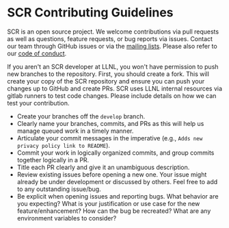 # SCR Contributing Guidelines

SCR is an open source project. We welcome contributions via pull requests as well as questions, feature requests, or bug reports via issues. Contact our team through GitHub issues or via the [mailing lists](https://computing.llnl.gov/projects/scalable-checkpoint-restart-for-mpi/contact). Please also refer to our [code of conduct](CODE_OF_CONDUCT.md).

If you aren't an SCR developer at LLNL, you won't have permission to push new branches to the repository. First, you should create a fork. This will create your copy of the SCR repository and ensure you can push your changes up to GitHub and create PRs. SCR uses LLNL internal resources via gitlab runners to test code changes. Please include details on how we can test your contribution.

* Create your branches off the `develop` branch.
* Clearly name your branches, commits, and PRs as this will help us manage queued work in a timely manner.
* Articulate your commit messages in the imperative (e.g., `Adds new privacy policy link to README`).
* Commit your work in logically organized commits, and group commits together logically in a PR.
* Title each PR clearly and give it an unambiguous description.
* Review existing issues before opening a new one. Your issue might already be under development or discussed by others. Feel free to add to any outstanding issue/bug.
* Be explicit when opening issues and reporting bugs. What behavior are you expecting? What is your justification or use case for the new feature/enhancement? How can the bug be recreated? What are any environment variables to consider?
